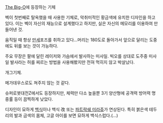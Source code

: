 [The Big-O](The%20Big-O.md)에 등장하는 기체

벡이 첫번째로 탈옥했을 때 사용한 기체로, 악취미적인 황금색에 유치한 디자인을 하고 있다. 이는 벡이 자신의 재능으로 설계했다고 하지만,
실은 자신의 메모리를 이용하여 만들어낸 것.  

움직일 때 항상 [만세](%EB%A7%8C%EC%84%B8.md)포즈를 취하고 있다...머리는 180도로 돌아가서 앞으로 달리는
도중에도 뒤를 보는 것이 가능하다.

주요 무장은 팔에 달린 레이저와 가슴에서 발사하는 미사일. 빅오를 상대로 도주중 미사일 발사라는 허를 찌르는 방법을 사용해봤지만 전혀 먹히지
않고 박살났다.  

개그기체.  

메가데우스로도 쳐주지 않는 것 같다.  

슈퍼로봇대전Z에서도 등장하지만, 체력만 다소 높을뿐 3기 양산형에 공격력 방어력 명중률 등이 끔찍하게 낮았다.  

디자인이 묘하게 [백식](%EB%B0%B1%EC%8B%9D.md)이나 백식 改 또는 [파트락쉐 미라쥬](%ED%8C%8C%ED%8A%B8%EB%9D%BD%EC%89%90%20%EB%AF%B8%EB%9D%BC%EC%A5%AC.md)가 연상된다. 특히 붉은색 테두리의 발과
금색의 몸체, 고글 아이를 보면 묘하게 백식스럽다.(…)

